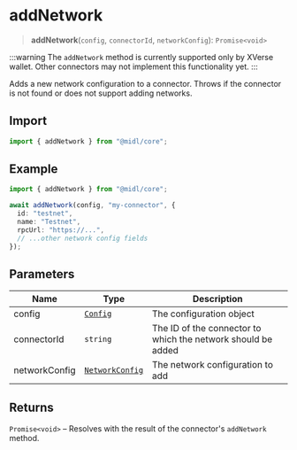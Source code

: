 # addNetwork

> **addNetwork**(`config`, `connectorId`, `networkConfig`): `Promise<void>`

:::warning
The `addNetwork` method is currently supported only by XVerse wallet. Other connectors may not implement this functionality yet.
:::

Adds a new network configuration to a connector. Throws if the connector is not found or does not support adding networks.


## Import

```ts
import { addNetwork } from "@midl/core";
```

## Example

```ts
import { addNetwork } from "@midl/core";

await addNetwork(config, "my-connector", {
  id: "testnet",
  name: "Testnet",
  rpcUrl: "https://...",
  // ...other network config fields
});
```

## Parameters

| Name          | Type                                                            | Description                                                  |
| ------------- | --------------------------------------------------------------- | ------------------------------------------------------------ |
| config        | [`Config`](../configuration.md#creating-a-configuration-object) | The configuration object                                     |
| connectorId   | `string`                                                        | The ID of the connector to which the network should be added |
| networkConfig | [`NetworkConfig`](../reference.md#networkconfig)                | The network configuration to add                             |

## Returns

`Promise<void>` – Resolves with the result of the connector's `addNetwork` method.


